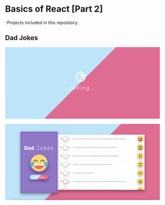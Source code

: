 # Basics of React [Part 2]

-Projects included in this repository:

## Dad Jokes

![image-1](https://github.com/roger-rangel/Basics-of-React-JS-Part-2/blob/main/Dad%20Jokes/dad-jokes-1.png)

![image-2](https://github.com/roger-rangel/Basics-of-React-JS-Part-2/blob/main/Dad%20Jokes/dad-jokes-2.png)
